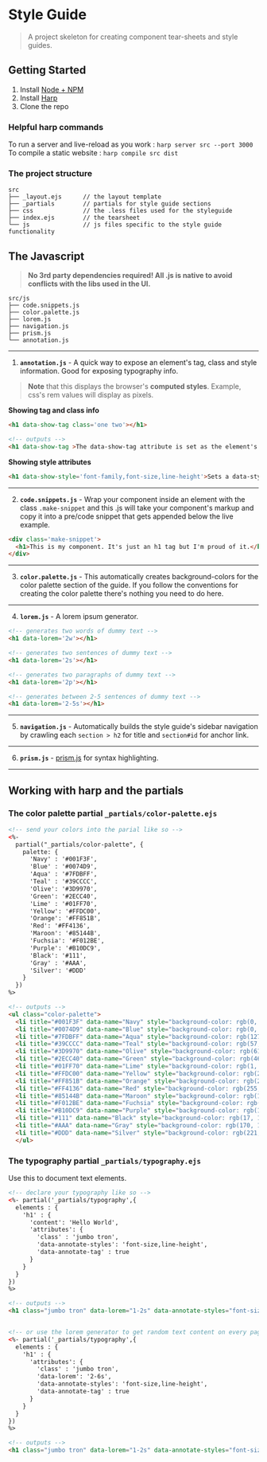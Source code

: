 # Style Guide 

> A project skeleton for creating component tear-sheets and style guides.

## Getting Started
1. Install [Node + NPM](http://nodejs.org/)
2. Install [Harp](http://harpjs.com/)
3. Clone the repo

### Helpful harp commands
To run a server and live-reload as you work : ``harp server src --port 3000``  
To compile a static website : ``harp compile src dist``

### The project structure
```
src
├── _layout.ejs      // the layout template
├── _partials        // partials for style guide sections
├── css              // the .less files used for the styleguide
├── index.ejs        // the tearsheet   
└── js               // js files specific to the style guide functionality

```

## The Javascript
> **No 3rd party dependencies required! All .js is native to avoid conflicts with the libs used in the UI.**

```
src/js
├── code.snippets.js
├── color.palette.js
├── lorem.js
├── navigation.js
├── prism.js
└── annotation.js
```
---  
1. **``annotation.js``** - A quick way to expose an element's tag, class and style information. Good for exposing typography info.

> **Note** that this displays the browser's __computed styles__. Example, css's rem values will display as pixels.

**Showing tag and class info**  

```html
<h1 data-show-tag class='one two'></h1>

<!-- outputs -->
<h1 data-show-tag >The data-show-tag attribute is set as the element's :before pseduo element content.</h1>
``` 

**Showing style attributes**  

```html
<h1 data-show-style='font-family,font-size,line-height'>Sets a data-style attribute that is set as the element's :after pseduo element content.</h1>
```

---  
2. **``code.snippets.js``** - Wrap your component inside an element with the class ``.make-snippet`` and this .js will take your component's markup and copy it into a pre/code snippet that gets appended below the live example.

```html
<div class='make-snippet'>
  <h1>This is my component. It's just an h1 tag but I'm proud of it.</h1>
</div>
```

---  
3. **``color.palette.js``** - This automatically creates background-colors for the color palette section of the guide. If you follow the conventions for creating the color palette there's nothing you need to do here.

---  
4. **``lorem.js``** - A lorem ipsum generator.  

```html
<!-- generates two words of dummy text -->
<h1 data-lorem='2w'></h1>

<!-- generates two sentences of dummy text -->
<h1 data-lorem='2s'></h1>

<!-- generates two paragraphs of dummy text -->
<h1 data-lorem='2p'></h1>

<!-- generates between 2-5 sentences of dummy text -->
<h1 data-lorem='2-5s'></h1>
```
---   
5. **``navigation.js``** - Automatically builds the style guide's sidebar navigation by crawling each ``section > h2`` for title and ``section#id`` for anchor link.  

---  
6. **``prism.js``** - [prism.js](http://prismjs.com/) for syntax highlighting.

---

## Working with harp and the partials

### The color palette partial ``_partials/color-palette.ejs``
```html
<!-- send your colors into the parial like so -->
<%- 
  partial("_partials/color-palette", {
    palette: {
      'Navy' : '#001F3F',
      'Blue' : '#0074D9',
      'Aqua' : '#7FDBFF',
      'Teal' : '#39CCCC',
      'Olive': '#3D9970',
      'Green': '#2ECC40',
      'Lime' : '#01FF70',
      'Yellow': '#FFDC00',
      'Orange': '#FF851B',
      'Red': '#FF4136',
      'Maroon': '#85144B',
      'Fuchsia': '#F012BE',
      'Purple': '#B10DC9',
      'Black': '#111',
      'Gray' : '#AAA',
      'Silver': '#DDD'
    }
  }) 
%>

<!-- outputs -->
<ul class="color-palette">
  <li title="#001F3F" data-name="Navy" style="background-color: rgb(0, 31, 63);"></li>
  <li title="#0074D9" data-name="Blue" style="background-color: rgb(0, 116, 217);"></li>
  <li title="#7FDBFF" data-name="Aqua" style="background-color: rgb(127, 219, 255);"></li>
  <li title="#39CCCC" data-name="Teal" style="background-color: rgb(57, 204, 204);"></li>
  <li title="#3D9970" data-name="Olive" style="background-color: rgb(61, 153, 112);"></li>
  <li title="#2ECC40" data-name="Green" style="background-color: rgb(46, 204, 64);"></li>
  <li title="#01FF70" data-name="Lime" style="background-color: rgb(1, 255, 112);"></li>
  <li title="#FFDC00" data-name="Yellow" style="background-color: rgb(255, 220, 0);"></li>
  <li title="#FF851B" data-name="Orange" style="background-color: rgb(255, 133, 27);"></li>
  <li title="#FF4136" data-name="Red" style="background-color: rgb(255, 65, 54);"></li>
  <li title="#85144B" data-name="Maroon" style="background-color: rgb(133, 20, 75);"></li>
  <li title="#F012BE" data-name="Fuchsia" style="background-color: rgb(240, 18, 190);"></li>
  <li title="#B10DC9" data-name="Purple" style="background-color: rgb(177, 13, 201);"></li>
  <li title="#111" data-name="Black" style="background-color: rgb(17, 17, 17);"></li>
  <li title="#AAA" data-name="Gray" style="background-color: rgb(170, 170, 170);"></li>
  <li title="#DDD" data-name="Silver" style="background-color: rgb(221, 221, 221);"></li>
  </ul>
```

### The typography partial ``_partials/typography.ejs``
Use this to document text elements.

```html
<!-- declare your typography like so -->
<%- partial('_partials/typography',{
  elements : {
    'h1' : {
      'content': 'Hello World',
      'attributes': {
        'class' : 'jumbo tron',
        'data-annotate-styles': 'font-size,line-height',
        'data-annotate-tag' : true
      }
    }
  }
})
%>

<!-- outputs -->
<h1 class="jumbo tron" data-lorem="1-2s" data-annotate-styles="font-size,line-height" data-annotate-tag="h1.jumbo.tron" data-styles="font-size: 96px; line-height: normal; ">Hello World</h1>


<!-- or use the lorem generator to get random text content on every page load. Good for stress testing. -->
<%- partial('_partials/typography',{
  elements : {
    'h1' : {
      'attributes': {
        'class' : 'jumbo tron',
        'data-lorem': '2-6s',
        'data-annotate-styles': 'font-size,line-height',
        'data-annotate-tag' : true
      }
    }
  }
})
%>

<!-- outputs -->
<h1 class="jumbo tron" data-lorem="1-2s" data-annotate-styles="font-size,line-height" data-annotate-tag="h1.jumbo.tron" data-styles="font-size: 96px; line-height: normal; ">Bibendum tellus a augue eu ullamcorper tellus. Nibh sit pulvinar magna magna pretium.</h1>

```